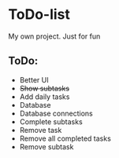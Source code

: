 # ToDo-list

My own project. Just for fun

## ToDo:

* Better UI
* ~~Show subtasks~~
* Add daily tasks
* Database
* Database connections
* Complete subtasks
* Remove task
* Remove all completed tasks
* Remove subtask

